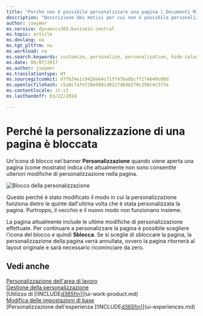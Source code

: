 ```yaml
---
title: "Perché non è possibile personalizzare una pagina | Documenti Microsoft"
description: "Descrizione dei motivi per cui non è possibile personalizzare una pagina e delle azioni che è possibile intraprendere per sbloccare la pagina e personalizzarla."
author: jswymer
ms.service: dynamics365-business-central
ms.topic: article
ms.devlang: na
ms.tgt_pltfrm: na
ms.workload: na
ms.search.keywords: customize, personalize, personalization, hide columns, remove fields, move fields
ms.date: 09/07/2017
ms.author: jswymer
ms.translationtype: HT
ms.sourcegitcommit: d7fb34e1c9428a64c71ff47be8bcff174649c00d
ms.openlocfilehash: c5a8cfafe710e988cd0217db4b2f0c298c4c577e
ms.contentlocale: it-it
ms.lasthandoff: 03/22/2018

---
```

# <a name="why-a-page-is-locked-from-personalizing"></a>Perché la personalizzazione di una pagina è bloccata
Un'icona di blocco nel banner **Personalizzazione** quando viene aperta una pagina (come mostrato) indica che attualmente non sono consentite ulteriori modifiche di personalizzazione nella pagina.

![Blocco della personalizzazione](media/personalization-locked.png "Blocco della personalizzazione")

Questo perché è stato modificato il modo in cui la personalizzazione funziona dietro le quinte dall'ultima volta che è stata personalizzata la pagina. Purtroppo, il vecchio e il nuovo modo non funzionano insieme.

La pagina attualmente include le ultime modifiche di personalizzazione effettuate. Per continuare a personalizzare la pagina è possibile scegliere l'icona del blocco e quindi **Sblocca**. Se si sceglie di sbloccare la pagina, la personalizzazione della pagina verrà annullata, ovvero la pagina ritornerà al layout originale e sarà necessario ricominciare da zero.


## <a name="see-also"></a>Vedi anche
[Personalizzazione dell'area di lavoro](ui-personalization-manage.md)  
[Gestione della personalizzazione](ui-personalization-manage.md)  
[Utilizzo di [!INCLUDE[d365fin](includes/d365fin_md.md)]](ui-work-product.md)  
[Modifica delle impostazioni di base](ui-change-basic-settings.md)  
[Personalizzazione dell'esperienza [!INCLUDE[d365fin](includes/d365fin_md.md)]](ui-experiences.md)  

